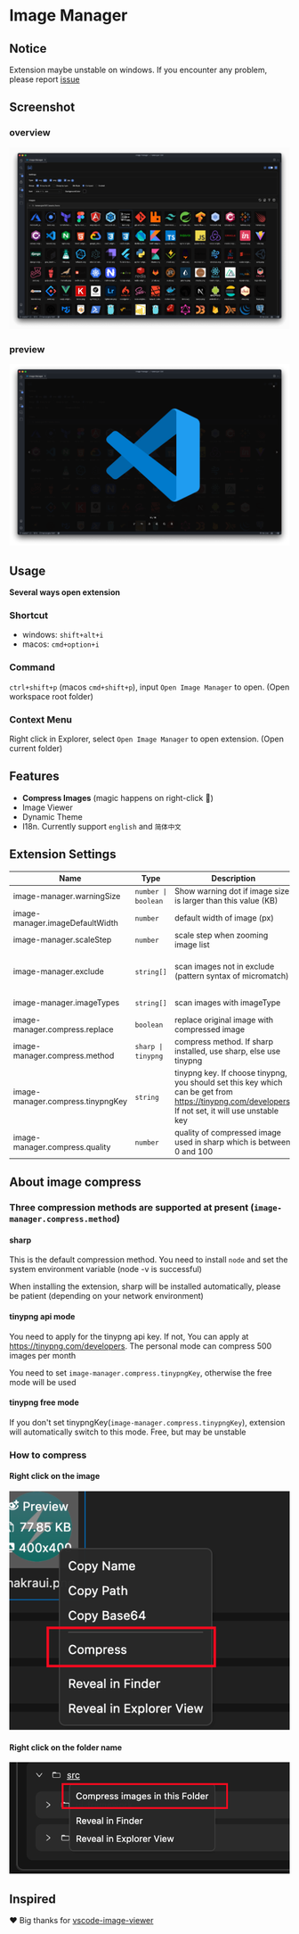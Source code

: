 # Image Manager

## Notice

Extension maybe unstable on windows. If you encounter any problem, please report [issue](https://github.com/hemengke1997/vscode-image-manager/issues)

## Screenshot

### overview

![overview](./screenshots/overview.png)

### preview
![preview](./screenshots/preview.png)

## Usage

**Several ways open extension**

### Shortcut

- windows: `shift+alt+i`
- macos: `cmd+option+i`


### Command

`ctrl+shift+p` (macos `cmd+shift+p`), input `Open Image Manager` to open. (Open workspace root folder)

### Context Menu

Right click in Explorer, select `Open Image Manager` to open extension. (Open current folder)


## Features

- **Compress Images** (magic happens on right-click 🤩)
- Image Viewer
- Dynamic Theme
- I18n. Currently support `english` and `简体中文`

## Extension Settings

| Name                              | Type                | Description                                                                                                                                        | Default value                                                                                                      |
| --------------------------------- | ------------------- | -------------------------------------------------------------------------------------------------------------------------------------------------- | ------------------------------------------------------------------------------------------------------------------ |
| image-manager.warningSize         | `number \| boolean` | Show warning dot if image size is larger than this value (KB)                                                                                      | 500                                                                                                                |
| image-manager.imageDefaultWidth   | `number`            | default width of image (px)                                                                                                                        | 100                                                                                                                |
| image-manager.scaleStep           | `number`            | scale step when zooming image list                                                                                                                 | 0.1                                                                                                                |
| image-manager.exclude             | `string[]`          | scan images not in exclude (pattern syntax of micromatch)                                                                                          | `['**/node_modules/**', '**/.git/**''**/dist/**','**/coverage/**', '**/.next/**',  '**/.nuxt/**','**/.vercel/**']` |
| image-manager.imageTypes          | `string[]`          | scan images with imageType                                                                                                                         | `['svg', 'png', 'jpeg', 'ico', 'gif', 'webp', 'bmp', 'tif', 'apng']`                                               |
| image-manager.compress.replace    | `boolean`           | replace original image with compressed image                                                                                                       | true                                                                                                               |
| image-manager.compress.method     | `sharp \| tinypng`  | compress method. If sharp installed, use sharp, else use tinypng                                                                                   | `sharp`                                                                                                            |
| image-manager.compress.tinypngKey | `string`            | tinypng key. If choose tinypng, you should set this key which can be get from https://tinypng.com/developers. If not set, it will use unstable key | ''                                                                                                                 |
| image-manager.compress.quality    | `number`            | quality of compressed image used in sharp which is between 0 and 100                                                                               | 60                                                                                                                 |

## About image compress

### Three compression methods are supported at present (`image-manager.compress.method`)

#### sharp

This is the default compression method. You need to install `node` and set the system environment variable (node -v is successful)

When installing the extension, sharp will be installed automatically, please be patient (depending on your network environment)

#### tinypng api mode

You need to apply for the tinypng api key. If not, You can apply at https://tinypng.com/developers. The personal mode can compress 500 images per month

You need to set `image-manager.compress.tinypngKey`, otherwise the free mode will be used

#### tinypng free mode

If you don't set tinypngKey(`image-manager.compress.tinypngKey`), extension will automatically switch to this mode. Free, but may be unstable

### How to compress

#### Right click on the image
![compress-right-click-image](./screenshots/compress-1.png)

#### Right click on the folder name
![compress-right-click-folder](./screenshots/compress-2.png)



## Inspired

❤️ Big thanks for [vscode-image-viewer](https://github.com/ZhangJian1713/vscode-image-viewer)
